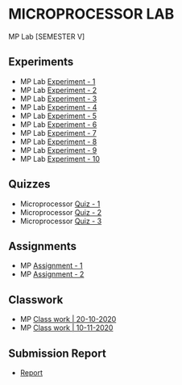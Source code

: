# MICROPROCESSOR LAB
  MP Lab [SEMESTER V]

## Experiments

  - MP Lab [Experiment - 1](https://github.com/Amey-Thakur/MICROPROCESSOR-LAB/blob/main/Experiments/Amey_B-50_MP_Experiment-1.pdf)
  - MP Lab [Experiment - 2](https://github.com/Amey-Thakur/MICROPROCESSOR-LAB/blob/main/Experiments/Amey_B-50_MP_Experiment-2.pdf)
  - MP Lab [Experiment - 3](https://github.com/Amey-Thakur/MICROPROCESSOR-LAB/blob/main/Experiments/Amey_B-50_MP_Experiment-3.pdf)
  - MP Lab [Experiment - 4](https://github.com/Amey-Thakur/MICROPROCESSOR-LAB/blob/main/Experiments/Amey_B-50_MP_Experiment-4.pdf)
  - MP Lab [Experiment - 5](https://github.com/Amey-Thakur/MICROPROCESSOR-LAB/blob/main/Experiments/Amey_B-50_MP_Experiment-5.pdf)
  - MP Lab [Experiment - 6](https://github.com/Amey-Thakur/MICROPROCESSOR-LAB/blob/main/Experiments/Amey_B-50_MP_Experiment-6.pdf)
  - MP Lab [Experiment - 7](https://github.com/Amey-Thakur/MICROPROCESSOR-LAB/blob/main/Experiments/Amey_B-50_MP_Experiment-7.pdf)
  - MP Lab [Experiment - 8](https://github.com/Amey-Thakur/MICROPROCESSOR-LAB/blob/main/Experiments/Amey_B-50_MP_Experiment-8.pdf)
  - MP Lab [Experiment - 9](https://github.com/Amey-Thakur/MICROPROCESSOR-LAB/blob/main/Experiments/Amey_B-50_MP_Experiment-9.pdf)
  - MP Lab [Experiment - 10](https://github.com/Amey-Thakur/MICROPROCESSOR-LAB/blob/main/Experiments/Amey_B-50_MP_Experiment-10.pdf)

## Quizzes

  - Microprocessor [Quiz - 1](https://github.com/Amey-Thakur/MICROPROCESSOR-LAB/blob/main/Quizzes/Quiz%20Microprocessor%20-%201.pdf)
  - Microprocessor [Quiz - 2](https://github.com/Amey-Thakur/MICROPROCESSOR-LAB/blob/main/Quizzes/Quiz%20Microprocessor%20-%202.pdf)
  - Microprocessor [Quiz - 3](https://github.com/Amey-Thakur/MICROPROCESSOR-LAB/blob/main/Quizzes/Quiz%20Microprocessor%20-%203.pdf)

## Assignments

  - MP [Assignment - 1](https://github.com/Amey-Thakur/MICROPROCESSOR-LAB/blob/main/Assignments/Amey_B-50_MP_Assignment-1.pdf)
  - MP [Assignment - 2](https://github.com/Amey-Thakur/MICROPROCESSOR-LAB/blob/main/Assignments/Amey_B-50_MP_Assignment-2.pdf)

## Classwork

  - MP [Class work | 20-10-2020](https://github.com/Amey-Thakur/MICROPROCESSOR-LAB/blob/main/Classwork/Amey_B-50_MP_Lab_Classwork%20-%201.pdf)
  - MP [Class work | 10-11-2020](https://github.com/Amey-Thakur/MICROPROCESSOR-LAB/blob/main/Classwork/Amey_B-50_MP_Lab_Classwork%20-%202.pdf)

## Submission Report

  - [Report](https://github.com/Amey-Thakur/MICROPROCESSOR-LAB/blob/main/Submission%20Report/Amey_B-50_MP_Submission_Report.pdf)
